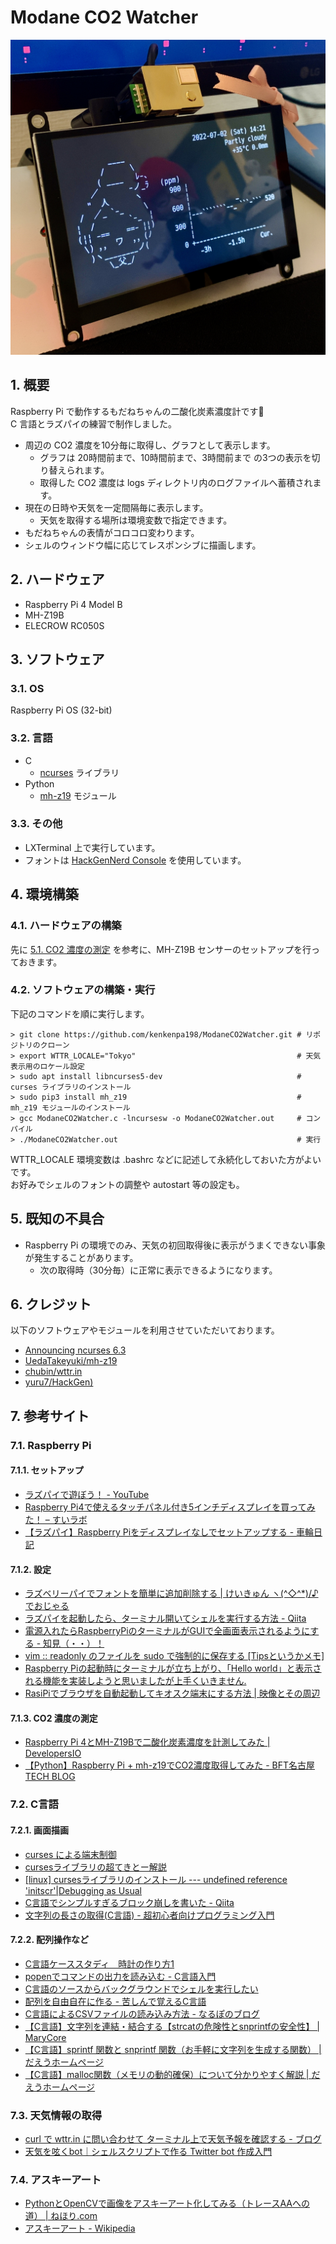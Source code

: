 <!-- omit in toc -->
# Modane CO2 Watcher

![もだねちゃんCO2濃度計の写真](images/co2_watcher.jpg)

## 1. 概要

Raspberry Pi で動作するもだねちゃんの二酸化炭素濃度計です🌸  
C 言語とラズパイの練習で制作しました。

- 周辺の CO2 濃度を10分毎に取得し、グラフとして表示します。
    - グラフは 20時間前まで、10時間前まで、3時間前まで の3つの表示を切り替えられます。
    - 取得した CO2 濃度は logs ディレクトリ内のログファイルへ蓄積されます。
- 現在の日時や天気を一定間隔毎に表示します。
    - 天気を取得する場所は環境変数で指定できます。
- もだねちゃんの表情がコロコロ変わります。
- シェルのウィンドウ幅に応じてレスポンシブに描画します。

## 2. ハードウェア

- Raspberry Pi 4 Model B
- MH-Z19B
- ELECROW RC050S

## 3. ソフトウェア

### 3.1. OS

Raspberry Pi OS (32-bit)

### 3.2. 言語

- C
    - [ncurses](https://invisible-island.net/ncurses/announce.html) ライブラリ
- Python
    - [mh-z19](https://github.com/UedaTakeyuki/mh-z19) モジュール

### 3.3. その他

- LXTerminal 上で実行しています。
- フォントは [HackGenNerd Console](https://github.com/yuru7/HackGen) を使用しています。

## 4. 環境構築

### 4.1. ハードウェアの構築

先に [5.1. CO2 濃度の測定](#51-co2-濃度の測定) を参考に、MH-Z19B センサーのセットアップを行っておきます。

### 4.2. ソフトウェアの構築・実行

下記のコマンドを順に実行します。

```shell
> git clone https://github.com/kenkenpa198/ModaneCO2Watcher.git # リポジトリのクローン
> export WTTR_LOCALE="Tokyo"                                    # 天気表示用のロケール設定
> sudo apt install libncurses5-dev                              # curses ライブラリのインストール
> sudo pip3 install mh_z19                                      # mh_z19 モジュールのインストール
> gcc ModaneCO2Watcher.c -lncursesw -o ModaneCO2Watcher.out     # コンパイル
> ./ModaneCO2Watcher.out                                        # 実行
```

WTTR_LOCALE 環境変数は .bashrc などに記述して永続化しておいた方がよいです。  
お好みでシェルのフォントの調整や autostart 等の設定も。

## 5. 既知の不具合

- Raspberry Pi の環境でのみ、天気の初回取得後に表示がうまくできない事象が発生することがあります。
    - 次の取得時（30分毎）に正常に表示できるようになります。

## 6. クレジット

以下のソフトウェアやモジュールを利用させていただいております。

- [Announcing ncurses 6.3](https://invisible-island.net/ncurses/announce.html)
- [UedaTakeyuki/mh-z19](https://github.com/UedaTakeyuki/mh-z19)
- [chubin/wttr.in](https://github.com/chubin/wttr.in)
- [yuru7/HackGen)](https://github.com/yuru7/HackGen)

## 7. 参考サイト

### 7.1. Raspberry Pi

#### 7.1.1. セットアップ

- [ラズパイで遊ぼう！ - YouTube](https://www.youtube.com/playlist?list=PLZv220voQQ_OYkVoim13CA91R_iLospsR)
- [Raspberry Pi4で使えるタッチパネル付き5インチディスプレイを買ってみた！ – すいラボ](https://sui-lab.info/archives/3222)
- [【ラズパイ】Raspberry Piをディスプレイなしでセットアップする - 車輪日記](https://bowmiow.net/garage/raspi-first/#toc12)

#### 7.1.2. 設定

- [ラズベリーパイでフォントを簡単に追加削除する | けいきゅん ヽ(^◇^*)/♪ でおじゃる](https://ameblo.jp/anima-ameblo/entry-12398046009.html)
- [ラズパイを起動したら、ターミナル開いてシェルを実行する方法 - Qiita](https://qiita.com/tonosamart/items/f59daa481f90c85a8a99)
- [電源入れたらRaspberryPiのターミナルがGUIで全画面表示されるようにする - 知見（・・）！](https://amiq11.hatenablog.com/entry/2018/09/12/230201)
- [vim :: readonly のファイルを sudo で強制的に保存する [Tipsというかメモ]](https://tm.root-n.com/unix:command:vim:readlonly_write)
- [Raspberry Piの起動時にターミナルが立ち上がり、「Hello world」と表示される機能を実装しようと思いましたが上手くいきません.](https://teratail.com/questions/334030)
- [RasiPiでブラウザを自動起動してキオスク端末にする方法 | 映像とその周辺](https://www.kalium.net/image/2021/03/11/rasipiでブラウザを自動起動してキオスク端末にする/)

#### 7.1.3. CO2 濃度の測定

- [Raspberry Pi 4とMH-Z19Bで二酸化炭素濃度を計測してみた | DevelopersIO](https://dev.classmethod.jp/articles/raspberry-pi-4-b-mh-z19b-co2/)
- [【Python】Raspberry Pi + mh-z19でCO2濃度取得してみた - BFT名古屋 TECH BLOG](https://bftnagoya.hateblo.jp/entry/2021/08/25/120844)

### 7.2. C言語

#### 7.2.1. 画面描画

- [curses による端末制御](https://www.kushiro-ct.ac.jp/yanagawa/ex-2017/2-game/01.html)
- [cursesライブラリの超てきとー解説](https://www.kushiro-ct.ac.jp/yanagawa/pl2b-2018/curses/about.html)
- [[linux] cursesライブラリのインストール --- undefined reference 'initscr'|Debugging as Usual](http://debuggingasusual.blogspot.com/2011/12/curses.html)
- [C言語でシンプルすぎるブロック崩しを書いた - Qiita](https://qiita.com/pokohide/items/a246045f3ccaf540a375)
- [文字列の長さの取得(C言語) - 超初心者向けプログラミング入門](https://programming.pc-note.net/c/mojiretsu2.html)

#### 7.2.2. 配列操作など

- [C言語ケーススタディ　時計の作り方1](http://www.orchid.co.jp/computer/cschool/clock1.html)
- [popenでコマンドの出力を読み込む - C言語入門](https://kaworu.jpn.org/c/popenでコマンドの出力を読み込む)
- [C言語のソースからバックグラウンドでシェルを実行したい](https://teratail.com/questions/29960)
- [配列を自由自在に作る - 苦しんで覚えるC言語](https://9cguide.appspot.com/19-01.html)
- [C言語によるCSVファイルの読み込み方法 - なるぽのブログ](https://yu-nix.com/archives/c-read-csv/)
- [【C言語】文字列を連結・結合する【strcatの危険性とsnprintfの安全性】 | MaryCore](https://marycore.jp/prog/c-lang/concat-c-string/#snprintf関数による文字列結合)
- [【C言語】sprintf 関数と snprintf 関数（お手軽に文字列を生成する関数） | だえうホームページ](https://daeudaeu.com/c-sprintf/#sprintf-3)
- [【C言語】malloc関数（メモリの動的確保）について分かりやすく解説 | だえうホームページ](https://daeudaeu.com/c_malloc/)

### 7.3. 天気情報の取得

- [curl で wttr.in に問い合わせて ターミナル上で天気予報を確認する - ブログ](https://gouf.hatenablog.com/entry/2018/06/29/174028)
- [天気を呟くbot｜シェルスクリプトで作る Twitter bot 作成入門](https://zenn.dev/mattn/books/bb181f3f4731920f29a5/viewer/cc50c48272963c206d34)

### 7.4. アスキーアート

- [PythonとOpenCVで画像をアスキーアート化してみる（トレースAAへの道） | ねほり.com](https://nehori.com/nikki/2021/04/04/post-27881/)
- [アスキーアート - Wikipedia](https://ja.wikipedia.org/wiki/%E3%82%A2%E3%82%B9%E3%82%AD%E3%83%BC%E3%82%A2%E3%83%BC%E3%83%88)
